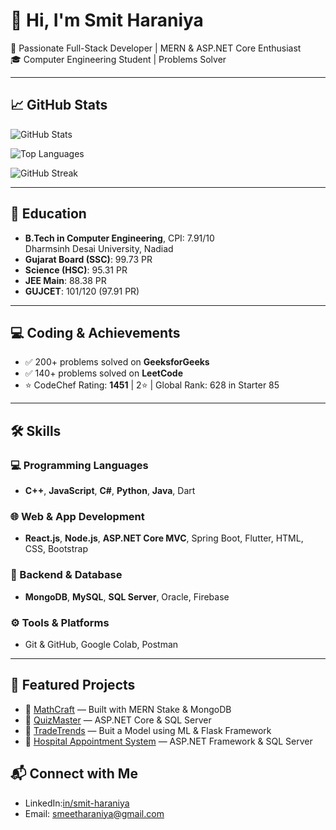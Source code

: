 # 👋 Hi, I'm Smit Haraniya

🚀 Passionate Full-Stack Developer | MERN & ASP.NET Core Enthusiast  
🎓 Computer Engineering Student | Problems Solver

---

## 📈 GitHub Stats

![GitHub Stats](https://github-readme-stats.vercel.app/api?username=SmitHaraniya35&show_icons=true&theme=radical)

![Top Languages](https://github-readme-stats.vercel.app/api/top-langs/?username=SmitHaraniya35&exclude_repo=Chat-Application-Chatify-Django,&layout=compact&theme=radical)

![GitHub Streak](https://streak-stats.demolab.com?user=SmitHaraniya35&theme=radical&hide_border=false)

---

## 🧠 Education
- **B.Tech in Computer Engineering**, CPI: 7.91/10  
  Dharmsinh Desai University, Nadiad  
- **Gujarat Board (SSC)**: 99.73 PR  
- **Science (HSC)**: 95.31 PR  
- **JEE Main**: 88.38 PR  
- **GUJCET**: 101/120 (97.91 PR)  

---

## 💻 Coding & Achievements
- ✅ 200+ problems solved on **GeeksforGeeks**  
- ✅ 140+ problems solved on **LeetCode**  
- ⭐ CodeChef Rating: **1451** | 2⭐ | Global Rank: 628 in Starter 85   

---

## 🛠️ Skills

### 💻 Programming Languages
- **C++**, **JavaScript**, **C#**, **Python**, **Java**, Dart

### 🌐 Web & App Development
- **React.js**, **Node.js**, **ASP.NET Core MVC**, Spring Boot, Flutter, HTML, CSS, Bootstrap

### 🧠 Backend & Database
- **MongoDB**, **MySQL**, **SQL Server**, Oracle, Firebase

### ⚙️ Tools & Platforms
- Git & GitHub, Google Colab, Postman

---

## 🌟 Featured Projects
- 🔗 [MathCraft](https://github.com/SmitHaraniya35/MathCraft) — Built with MERN Stake & MongoDB
- 🔗 [QuizMaster](https://github.com/SmitHaraniya35/QuizMasters) — ASP.NET Core & SQL Server   
- 🔗 [TradeTrends](https://github.com/SmitHaraniya35/TradeTrends) — Buit a Model using ML & Flask Framework
- 🔗 [Hospital Appointment System](https://github.com/SmitHaraniya35/Hospital-Appointment-System) — ASP.NET Framework & SQL Server    

## 📬 Connect with Me
- LinkedIn:[in/smit-haraniya](https://linkedin.com/in/smit-haraniya)
- Email: smeetharaniya@gmail.com

